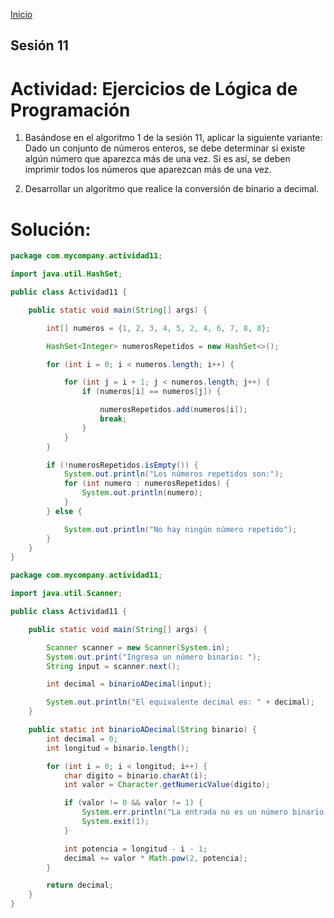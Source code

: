 <!-- No borrar o modificar -->
[Inicio](./index.md)

## Sesión 11 


<!-- Su documentación aquí -->


# Actividad: Ejercicios de Lógica de Programación

1. Basándose en el algoritmo 1 de la sesión 11, aplicar la siguiente variante: Dado un conjunto de números enteros, se debe determinar si existe algún número que aparezca más de una vez. Si es así, se deben imprimir todos los números que aparezcan más de una vez.

2. Desarrollar un algoritmo que realice la conversión de binario a decimal.

# Solución:

```java
package com.mycompany.actividad11;

import java.util.HashSet;

public class Actividad11 {

    public static void main(String[] args) {

        int[] numeros = {1, 2, 3, 4, 5, 2, 4, 6, 7, 8, 8};

        HashSet<Integer> numerosRepetidos = new HashSet<>();

        for (int i = 0; i < numeros.length; i++) {

            for (int j = i + 1; j < numeros.length; j++) {
                if (numeros[i] == numeros[j]) {

                    numerosRepetidos.add(numeros[i]);
                    break;
                }
            }
        }

        if (!numerosRepetidos.isEmpty()) {
            System.out.println("Los números repetidos son:");
            for (int numero : numerosRepetidos) {
                System.out.println(numero);
            }
        } else {

            System.out.println("No hay ningún número repetido");
        }
    }
}
```


```java
package com.mycompany.actividad11;

import java.util.Scanner;

public class Actividad11 {

    public static void main(String[] args) {

        Scanner scanner = new Scanner(System.in);
        System.out.print("Ingresa un número binario: ");
        String input = scanner.next();

        int decimal = binarioADecimal(input);

        System.out.println("El equivalente decimal es: " + decimal);
    }

    public static int binarioADecimal(String binario) {
        int decimal = 0;
        int longitud = binario.length();

        for (int i = 0; i < longitud; i++) {
            char digito = binario.charAt(i);
            int valor = Character.getNumericValue(digito);

            if (valor != 0 && valor != 1) {
                System.err.println("La entrada no es un número binario válido.");
                System.exit(1);
            }

            int potencia = longitud - i - 1;
            decimal += valor * Math.pow(2, potencia);
        }

        return decimal;
    }
}
```

